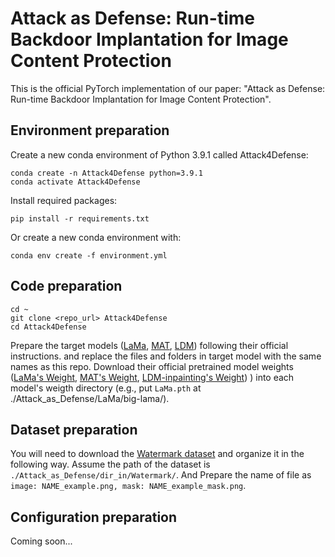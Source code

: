# Attack as Defense: Run-time Backdoor Implantation for Image Content Protection
This is the official PyTorch implementation of our paper: "Attack as Defense: Run-time Backdoor Implantation for Image Content Protection".

## Environment preparation

Create a new conda environment of Python 3.9.1 called Attack4Defense:
```
conda create -n Attack4Defense python=3.9.1
conda activate Attack4Defense
```
Install required packages:
```
pip install -r requirements.txt
```

Or create a new conda environment with:
```
conda env create -f environment.yml
```

## Code preparation
```
cd ~
git clone <repo_url> Attack4Defense
cd Attack4Defense
```

Prepare the target models ([LaMa](https://github.com/advimman/lama), [MAT](https://github.com/fenglinglwb/mat), [LDM](https://github.com/CompVis/latent-diffusion)) following their official instructions. and replace the files and folders in target model with the same names as this repo. Download their official pretrained model weights ([LaMa's Weight](https://drive.google.com/drive/folders/1B2x7eQDgecTL0oh3LSIBDGj0fTxs6Ips), [MAT's Weight](https://drive.google.com/drive/folders/1B2x7eQDgecTL0oh3LSIBDGj0fTxs6Ips), [LDM-inpainting's Weight](https://huggingface.co/stable-diffusion-v1-5/stable-diffusion-inpainting/tree/main)) ) into each model's weigth directory (e.g., put `LaMa.pth` at ./Attack_as_Defense/LaMa/big-lama/).

## Dataset preparation
You will need to download the [Watermark dataset](https://www.kaggle.com/datasets/felicepollano/watermarked-not-watermarked-images) and organize it in the following way. Assume the path of the dataset is `./Attack_as_Defense/dir_in/Watermark/`. And Prepare the name of file as `image: NAME_example.png, mask: NAME_example_mask.png`.


## Configuration preparation
Coming soon...
